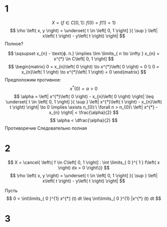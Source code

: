 # 1
$$
X = \left\{ f \in C \left[ 0, 1 \right] :\ f\left( 0 \right)  = f\left( 1 \right)  = 1 \right\} 
$$
$$
\rho \left( x, y \right) = \underset{ t \in \left[ 0, 1 \right]  }{ \sup } \left| x\left( t \right) - y\left( t \right)  \right|
$$
Полное?

$$
\sqsupset x_{n} - \text{ф. п.} \implies \lim \limits_{ n \to \infty } x_{n} = x^{*} \in C\left[ 0, 1 \right] 
$$
$$
\begin{matrix}
0 = x_{n}\left( 0 \right)  \to x^{*}\left( 0 \right)  = 0 \\
0 = x_{n}\left( 1 \right)  \to x^{*}\left( 1 \right)  = 0
\end{matrix}
$$
Предположим противное:
$$
x^{*}\left( 0 \right) = \alpha > 0
$$
$$
\alpha = \left| x^{*}\left( 0 \right)  - x_{n}\left( 0 \right)  \right| \leq \underset{ t \in \left[ 0, 1 \right]  }{ \sup } \left| x^{*}\left( t \right) - x_{n}\left( t \right)  \right| \to 0 \implies \exists n_{0}:\ \forall n > n_{0}\ \left| x^{*} - x_{n} \right| < \frac{\alpha}{2}
$$
$$
\alpha < \dfrac{\alpha}{2}
$$
Противоречие
Следовательно полная
# 2
$$
X = \cancel{ \left\{ f \in C\left[ 0, 1 \right] : \int \limits_{ 0 }^{ 1 } f\left( x \right) dx = 0 \right\}}
$$
$$
\rho \left( x, y \right) = \underset{ t \in \left[ 0, 1 \right]  }{ \sup } \left| x\left( t \right) - y\left( t \right)  \right|
$$

Пусть
$$
0 < \int\limits_{  0 }^{1} x^{*} (t) dt \leq \int\limits_{  0 }^{1} |x^{*} (t)  dt  
$$

# 3
